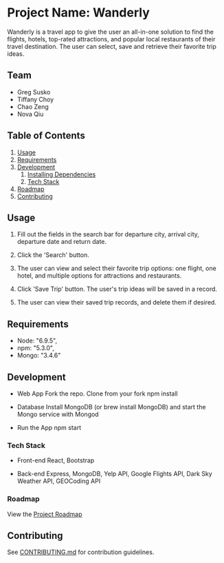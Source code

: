# Project Name: Wanderly

Wanderly is a travel app to give the user an all-in-one solution to find the flights, hotels, top-rated attractions, and popular local restaurants of their travel destination.  The user can select, save and retrieve their favorite trip ideas.


## Team

  - Greg Susko
  - Tiffany Choy
  - Chao Zeng
  - Nova Qiu

## Table of Contents

1. [Usage](#Usage)
1. [Requirements](#requirements)
1. [Development](#development)
    1. [Installing Dependencies](#installing-dependencies)
    1. [Tech Stack](#tech-stack)
1. [Roadmap](#roadmap)
1. [Contributing](#contributing)

## Usage

1. Fill out the fields in the search bar for departure city, arrival city, departure date and return date.

2. Click the 'Search' button.

3. The user can view and select their favorite trip options: one flight, one hotel, and multiple options for attractions and restaurants.

4. Click 'Save Trip' button. The user's trip ideas will be saved in a record.

5. The user can view their saved trip records, and delete them if desired.

## Requirements

- Node: "6.9.5",
- npm: "5.3.0",
- Mongo: "3.4.6"

## Development

- Web App
Fork the repo.
Clone from your fork
npm install

- Database
Install MongoDB (or brew install MongoDB) and start the Mongo service with Mongod

- Run the App
npm start


### Tech Stack
- Front-end
React, Bootstrap

- Back-end
Express,
MongoDB,
Yelp API,
Google Flights API,
Dark Sky Weather API,
GEOCoding API


### Roadmap

View the [Project Roadmap](https://docs.google.com/spreadsheets/d/1vB2eHJ3fXDLQvjdER1Gh1QaTuVRU9yGQdtGl7a7rY7o/edit#gid=0)


## Contributing

See [CONTRIBUTING.md](CONTRIBUTING.md) for contribution guidelines.
